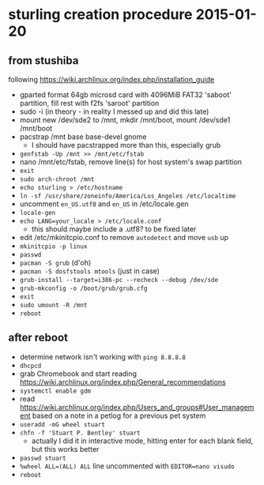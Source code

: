 # sturling creation procedure 2015-01-20

## from stushiba

following https://wiki.archlinux.org/index.php/installation_guide

- gparted format 64gb microsd card with 4096MiB FAT32 'saboot' partition, fill rest with f2fs 'saroot' partition
- sudo -i (in theory - in reality I messed up and did this late)
- mount new /dev/sde2 to /mnt, mkdir /mnt/boot, mount /dev/sde1 /mnt/boot
- pacstrap /mnt base base-devel gnome
  - I should have pacstrapped more than this, especially grub
- `genfstab -Up /mnt >> /mnt/etc/fstab`
- nano /mnt/etc/fstab, remove line(s) for host system's swap partition
- `exit`
- `sudo arch-chroot /mnt`
- `echo sturling > /etc/hostname`
- `ln -sf /usr/share/zoneinfo/America/Los_Angeles /etc/localtime`
- uncomment `en_US.utf8` and `en_US` in /etc/locale.gen
- `locale-gen`
- `echo LANG=your_locale > /etc/locale.conf`
  - this should maybe include a .utf8? to be fixed later
- edit /etc/mkinitcpio.conf to remove `autodetect` and move `usb` up
- `mkinitcpio -p linux`
- `passwd`
- `pacman -S grub` (d'oh)
- `pacman -S dosfstools mtools` (just in case)
- `grub-install --target=i386-pc --recheck --debug /dev/sde`
- `grub-mkconfig -o /boot/grub/grub.cfg`
- `exit`
- `sudo umount -R /mnt`
- `reboot`

## after reboot

- determine network isn't working with `ping 8.8.8.8`
- `dhcpcd`
- grab Chromebook and start reading https://wiki.archlinux.org/index.php/General_recommendations
- `systemctl enable gdm`
- read https://wiki.archlinux.org/index.php/Users_and_groups#User_management based on a note in a petlog for a previous pet system
- `useradd -mG wheel stuart`
- `chfn -f 'Stuart P. Bentley' stuart`
  - actually I did it in interactive mode, hitting enter for each blank field, but this works better
- `passwd stuart`
- `%wheel ALL=(ALL) ALL` line uncommented with `EDITOR=nano visudo`
- `reboot`
